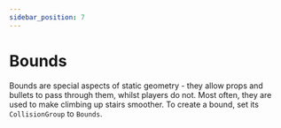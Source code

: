 ```yaml
---
sidebar_position: 7
---
```


# Bounds

Bounds are special aspects of static geometry - they allow props and bullets to pass through them, whilst players do not. Most often, they are used to make climbing up stairs smoother. To create a bound, set its `CollisionGroup` to `Bounds`.